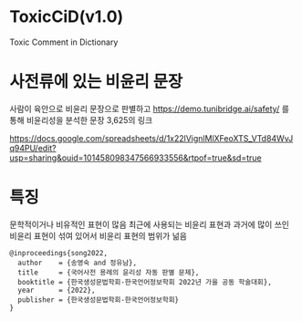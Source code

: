 # ToxicCiD(v1.0)
Toxic Comment in Dictionary



# 사전류에 있는 비윤리 문장
사람이 육안으로 비윤리 문장으로 판별하고 https://demo.tunibridge.ai/safety/ 를 통해 비윤리성을 분석한 문장 3,625의 링크

https://docs.google.com/spreadsheets/d/1x22lVignlMlXFeoXTS_VTd84WvJq94PU/edit?usp=sharing&ouid=101458098347566933556&rtpof=true&sd=true

# 특징
문학적이거나 비유적인 표현이 많음
최근에 사용되는 비윤리 표현과  과거에 많이 쓰인 비윤리 표현이 섞여 있어서 비윤리 표현의 범위가 넒음              
                
```                       
@inproceedings{song2022,               
  author    = {송영숙 and 정유남},             
  title     = {국어사전 용례의 윤리성 자동 판별 문제},      
  booktitle = {한국생성문법학회-한국언어정보학회 2022년 가을 공동 학술대회},      
  year      = {2022},      
  publisher = {한국생성문법학회-한국언어정보학회}      
}  
```
